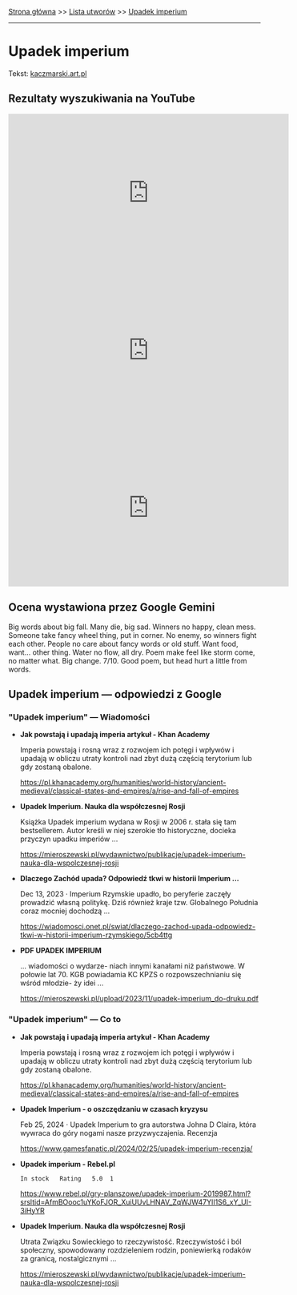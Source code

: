 [Strona główna](../index.md) >> [Lista utworów](../list.md) >> [Upadek imperium](617.md)

---

# Upadek imperium

Tekst: [kaczmarski.art.pl](https://www.kaczmarski.art.pl/tworczosc/wiersze/upadek-imperium/)

## Rezultaty wyszukiwania na YouTube

<iframe width="560" height="315" src="https://www.youtube.com/embed/I71vkKxRNaw?si=IdontcarewhotheIRSsendsImnotpayingtaxes" title="YouTube video player" frameborder="0" allow="accelerometer; autoplay; clipboard-write; encrypted-media; gyroscope; picture-in-picture; web-share" referrerpolicy="strict-origin-when-cross-origin" allowfullscreen></iframe>

<iframe width="560" height="315" src="https://www.youtube.com/embed/AwDVolqG_zg?si=IdontcarewhotheIRSsendsImnotpayingtaxes" title="YouTube video player" frameborder="0" allow="accelerometer; autoplay; clipboard-write; encrypted-media; gyroscope; picture-in-picture; web-share" referrerpolicy="strict-origin-when-cross-origin" allowfullscreen></iframe>

<iframe width="560" height="315" src="https://www.youtube.com/embed/HgQkK60wRd8?si=IdontcarewhotheIRSsendsImnotpayingtaxes" title="YouTube video player" frameborder="0" allow="accelerometer; autoplay; clipboard-write; encrypted-media; gyroscope; picture-in-picture; web-share" referrerpolicy="strict-origin-when-cross-origin" allowfullscreen></iframe>

## Ocena wystawiona przez Google Gemini

Big words about big fall. Many die, big sad. Winners no happy, clean mess. Someone take fancy wheel thing, put in corner. No enemy, so winners fight each other. People no care about fancy words or old stuff. Want food, want… other thing. Water no flow, all dry. Poem make feel like storm come, no matter what. Big change. 7/10. Good poem, but head hurt a little from words.


## Upadek imperium — odpowiedzi z Google

### "Upadek imperium" — Wiadomości

- **Jak powstają i upadają imperia artykuł - Khan Academy**

    Imperia powstają i rosną wraz z rozwojem ich potęgi i wpływów i upadają w obliczu utraty kontroli nad zbyt dużą częścią terytorium lub gdy zostaną obalone. 

   <https://pl.khanacademy.org/humanities/world-history/ancient-medieval/classical-states-and-empires/a/rise-and-fall-of-empires>
- **Upadek Imperium. Nauka dla współczesnej Rosji**

    Książka Upadek imperium wydana w Rosji w 2006 r. stała się tam bestsellerem. Autor kreśli w niej szerokie tło historyczne, docieka przyczyn upadku imperiów ... 

   <https://mieroszewski.pl/wydawnictwo/publikacje/upadek-imperium-nauka-dla-wspolczesnej-rosji>
- **Dlaczego Zachód upada? Odpowiedź tkwi w historii Imperium ...**

    Dec 13, 2023  ·  Imperium Rzymskie upadło, bo peryferie zaczęły prowadzić własną politykę. Dziś również kraje tzw. Globalnego Południa coraz mocniej dochodzą ... 

   <https://wiadomosci.onet.pl/swiat/dlaczego-zachod-upada-odpowiedz-tkwi-w-historii-imperium-rzymskiego/5cb4ttg>
- **PDF UPADEK IMPERIUM**

    ... wiadomości o wydarze- niach innymi kanałami niż państwowe. W połowie lat 70. KGB powiadamia KC KPZS o rozpowszechnianiu się wśród młodzie- ży idei ... 

   <https://mieroszewski.pl/upload/2023/11/upadek-imperium_do-druku.pdf>

### "Upadek imperium" — Co to

- **Jak powstają i upadają imperia artykuł - Khan Academy**

    Imperia powstają i rosną wraz z rozwojem ich potęgi i wpływów i upadają w obliczu utraty kontroli nad zbyt dużą częścią terytorium lub gdy zostaną obalone. 

   <https://pl.khanacademy.org/humanities/world-history/ancient-medieval/classical-states-and-empires/a/rise-and-fall-of-empires>
- **Upadek Imperium - o oszczędzaniu w czasach kryzysu**

    Feb 25, 2024  ·  Upadek Imperium to gra autorstwa Johna D Claira, która wywraca do góry nogami nasze przyzwyczajenia. Recenzja 

   <https://www.gamesfanatic.pl/2024/02/25/upadek-imperium-recenzja/>
- **Upadek imperium - Rebel.pl**

      In stock   Rating   5.0  1 

   <https://www.rebel.pl/gry-planszowe/upadek-imperium-2019987.html?srsltid=AfmBOooc1uYKoFJOR_XuiUUvLHNAV_ZqWJW47YlI1S6_xY_UI-3iHyYR>
- **Upadek Imperium. Nauka dla współczesnej Rosji**

    Utrata Związku Sowieckiego to rzeczywistość. Rzeczywistość i ból społeczny, spowodowany rozdzieleniem rodzin, poniewierką rodaków za granicą, nostalgicznymi ... 

   <https://mieroszewski.pl/wydawnictwo/publikacje/upadek-imperium-nauka-dla-wspolczesnej-rosji>

